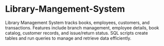 # Library-Mangement-System
Library Management System tracks books, employees, customers, and transactions. Features include branch management, employee details, book catalog, customer records, and issue/return status. SQL scripts create tables and run queries to manage and retrieve data efficiently.

